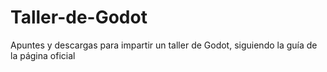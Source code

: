# Taller-de-Godot
Apuntes y descargas para impartir un taller de Godot, siguiendo la guía de la página oficial
